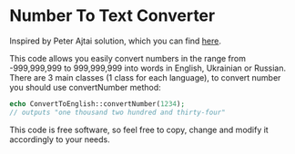 Number To Text Converter
============

Inspired by Peter Ajtai solution, which you can find [here](http://peter-ajtai.com/examples/numbers.php).


This code allows you easily convert numbers in the range from -999,999,999 to 999,999,999 into words in English, Ukrainian or Russian. 
There are 3 main classes (1 class for each language), to convert number you should use convertNumber method:
```php
echo ConvertToEnglish::convertNumber(1234); 
// outputs "one thousand two hundred and thirty-four"
```

This code is free software, so feel free to copy, change and modify it accordingly to your needs.
